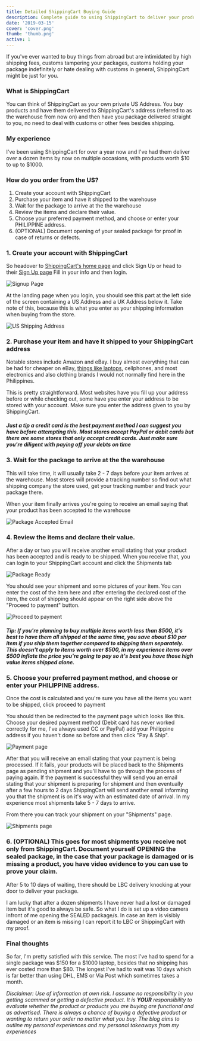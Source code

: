 ```yaml
---
title: Detailed ShippingCart Buying Guide
description: Complete guide to using ShippingCart to deliver your products from the US to your doorstep
date: '2019-03-15'
cover: 'cover.png'
thumb: 'thumb.png'
active: 1
---
```


If you've ever wanted to buy things from abroad but are intimidated by high shipping fees, customs tampering your packages, customs holding your package indefinitely or hate dealing with customs in general, ShippingCart might be just for you.

### What is ShippingCart

You can think of ShippingCart as your own private US Address. You buy products and have them delivered to ShippingCart's address (referred to as the warehouse from now on) and then have you package delivered straight to you, no need to deal with customs or other fees besides shipping.

### My experience

I've been using ShippingCart for over a year now and I've had them deliver over a dozen items by now on multiple occasions, with products worth $10 to up to $1000.

### How do you order from the US?

1. Create your account with ShippingCart
2. Purchase your item and have it shipped to the warehouse
3. Wait for the package to arrive at the the warehouse
4. Review the items and declare their value.
5. Choose your preferred payment method, and choose or enter your PHILIPPINE address.
6. (OPTIONAL) Document opening of your sealed package for proof in case of returns or defects.

### 1. Create your account with ShippingCart

So headover to [ShippingCart's home page](https:www.shippingcart.com) and click Sign Up or head to their [Sign Up page](https://www.shippingcart.com/signup) Fill in your info and then login.

![Signup Page](signup.png "Signup Page")

At the landing page when you login, you should see this part at the left side of the screen containing a US Address and a UK Address below it. Take note of this, because this is what you enter as your shipping information when buying from the store.

![US Shipping Address](addr.png "US Shipping Address")

### 2. Purchase your item and have it shipped to your ShippingCart address

Notable stores include Amazon and eBay. I buy almost everything that can be had for cheaper on eBay, [things like laptops](/laptop-buying), cellphones, and most electronics and also clothing brands I would not normally find here in the Philippines. 

This is pretty straightforward. Most websites have you fill up your address before or while checking out, some have you enter your address to be stored with your account. Make sure you enter the address given to you by ShippingCart. 


##### _Just a tip a credit card is the best payment method I can suggest you have before attempting this. Most stores accept PayPal or debit cards but there are some stores that only accept credit cards. Just make sure you're diligent with paying off your debts on time_

### 3. Wait for the package to arrive at the the warehouse

This will take time, it will usually take 2 - 7 days before your item arrives at the warehouse. Most stores will provide a tracking number so find out what shipping company the store used, get your tracking number and track your package there.

When your item finally arrives you're going to receive an email saying that your product has been accepted to the warehouse

![Package Accepted Email](accepted.png "Package Accepted Email")

### 4. Review the items and declare their value.

After a day or two you will receive another email stating that your product has been accepted and is ready to be shipped. When you receive that, you can login to your ShippingCart account and click the Shipments tab

![Package Ready](ready.png "Package Ready")

You should see your shipment and some pictures of your item. You can enter the cost of the item here and after entering the declared cost of the item, the cost of shipping should appear on the right side above the "Proceed to payment" button.

![Proceed to payment](proceed.png "Proceed to payment")

##### _Tip: If you're planning to buy multiple items worth less than $500, it's best to have them all shipped at the same time, you save about $10 per item if you ship them together compared to shipping them separately. This doesn't apply to items worth over $500, in my experience items over $500 inflate the price you're going to pay so it's best you have those high value items shipped alone._

### 5. Choose your preferred payment method, and choose or enter your PHILIPPINE address.

Once the cost is calculated and you're sure you have all the items you want to be shipped, click proceed to payment

You should then be redirected to the payment page which looks like this. Choose your desired payment method (Debit card has never worked correctly for me, I've always used CC or PayPal) add your Philippine address if you haven't done so before and then click "Pay & Ship".

![Payment page](payment.png "Payment page")

After that you will receive an email stating that your payment is being processed. If it fails, your products will be placed back to the Shipments page as pending shipment and you'll have to go through the process of paying again. If the payment is successful they will send you an email stating that your shipment is preparing for shipment and then eventually after a few hours to 2 days ShippingCart will send another email informing you that the shipment is on it's way with an estimated date of arrival. In my experience most shipments take 5 - 7 days to arrive.

From there you can track your shipment on your "Shipments" page.

![Shipments page](shipments.png "Shipments page")

### 6. (OPTIONAL) This goes for most shipments you receive not only from ShippingCart. Document yourself OPENING the sealed package, in the case that your package is damaged or is missing a product, you have video evidence to you can use to prove your claim.

After 5 to 10 days of waiting, there should be LBC delivery knocking at your door to deliver your package. 

I am lucky that after a dozen shipments I have never had a lost or damaged item but it's good to always be safe. So what I do is set up a video camera infront of me opening the SEALED package/s. In case an item is visibly damaged or an item is missing I can report it to LBC or ShippingCart with my proof.

### Final thoughts

So far, I'm pretty satisfied with this service. The most I've had to spend for a single package was $150 for a $1000 laptop, besides that no shipping has ever costed more than $80. The longest I've had to wait was 10 days which is far better than using DHL, EMS or Via Post which sometimes takes a month.

_Disclaimer: Use of information at own risk. I assume no responsibility in you getting scammed or getting a defective product. It is **YOUR** responsibility to evaluate whether the product or products you are buying are functional and as advertised. There is always a chance of buying a defective product or wanting to return your order no matter what you buy. The blog aims to outline my personal experiences and my personal takeaways from my experiences_
